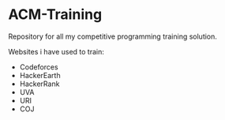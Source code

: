 
# ACM-Training
Repository for all my competitive programming training solution.

Websites i have used to train:
* Codeforces
* HackerEarth
* HackerRank
* UVA
* URI
* COJ
